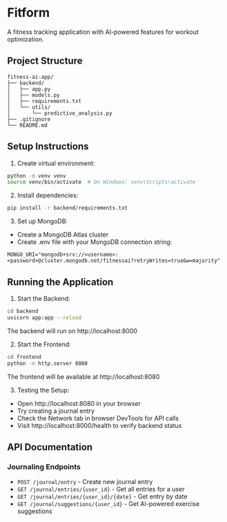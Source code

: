 # Fitform

A fitness tracking application with AI-powered features for workout optimization.

## Project Structure

```
fitness-ai-app/
├── backend/
│   ├── app.py
│   ├── models.py
│   ├── requirements.txt
│   └── utils/
│       └── predictive_analysis.py
├── .gitignore
└── README.md
```

## Setup Instructions

1. Create virtual environment:

```bash
python -m venv venv
source venv/bin/activate  # On Windows: venv\Scripts\activate
```

2. Install dependencies:

```bash
pip install -r backend/requirements.txt
```

3. Set up MongoDB:

- Create a MongoDB Atlas cluster
- Create .env file with your MongoDB connection string:

```
MONGO_URI="mongodb+srv://<username>:<password>@cluster.mongodb.net/fitnessai?retryWrites=true&w=majority"
```

## Running the Application

1. Start the Backend:

```bash
cd backend
uvicorn app:app --reload
```

The backend will run on http://localhost:8000

2. Start the Frontend:

```bash
cd frontend
python -m http.server 8080
```

The frontend will be available at http://localhost:8080

3. Testing the Setup:

- Open http://localhost:8080 in your browser
- Try creating a journal entry
- Check the Network tab in browser DevTools for API calls
- Visit http://localhost:8000/health to verify backend status

## API Documentation

### Journaling Endpoints

- `POST /journal/entry` - Create new journal entry
- `GET /journal/entries/{user_id}` - Get all entries for a user
- `GET /journal/entries/{user_id}/{date}` - Get entry by date
- `GET /journal/suggestions/{user_id}` - Get AI-powered exercise suggestions

